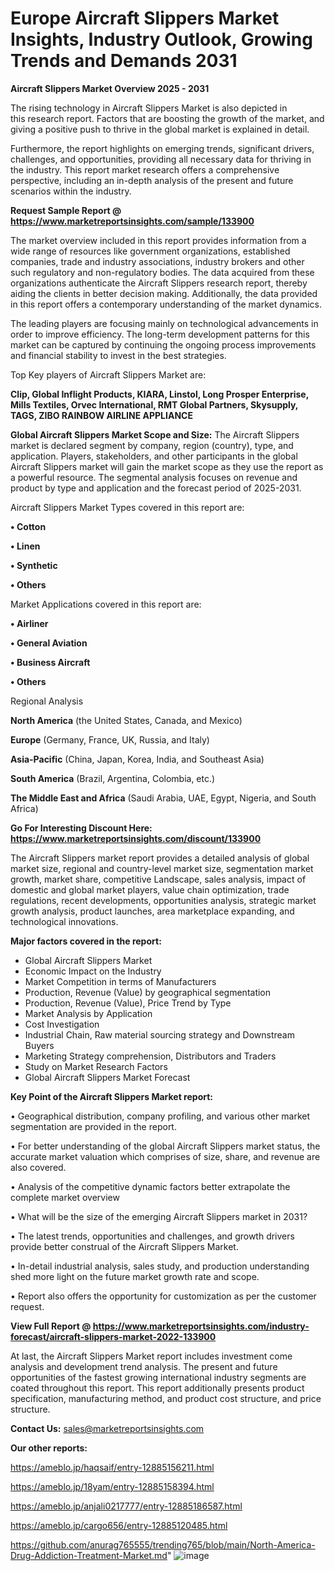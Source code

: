 # Europe Aircraft Slippers Market Insights, Industry Outlook, Growing Trends and Demands 2031

<Strong> Aircraft Slippers Market Overview 2025 - 2031</strong>

The rising technology in Aircraft Slippers Market is also depicted in this research report. Factors that are boosting the growth of the market, and giving a positive push to thrive in the global market is explained in detail.

Furthermore, the report highlights on emerging trends, significant drivers, challenges, and opportunities, providing all necessary data for thriving in the industry. This report market research offers a comprehensive perspective, including an in-depth analysis of the present and future scenarios within the industry.

<strong>Request Sample Report @ <a href=https://www.marketreportsinsights.com/sample/133900>https://www.marketreportsinsights.com/sample/133900</a></strong>

The market overview included in this report provides information from a wide range of resources like government organizations, established companies, trade and industry associations, industry brokers and other such regulatory and non-regulatory bodies. The data acquired from these organizations authenticate the Aircraft Slippers research report, thereby aiding the clients in better decision making. Additionally, the data provided in this report offers a contemporary understanding of the market dynamics.

The leading players are focusing mainly on technological advancements in order to improve efficiency. The long-term development patterns for this market can be captured by continuing the ongoing process improvements and financial stability to invest in the best strategies.

Top Key players of Aircraft Slippers Market are:

<strong>Clip, Global Inflight Products, KIARA, Linstol, Long Prosper Enterprise, Mills Textiles, Orvec International, RMT Global Partners, Skysupply, TAGS, ZIBO RAINBOW AIRLINE APPLIANCE</strong>

<strong><b>Global Aircraft Slippers Market Scope and Size:</b></strong>
The Aircraft Slippers market is declared segment by company, region (country), type, and application. Players, stakeholders, and other participants in the global Aircraft Slippers market will gain the market scope as they use the report as a powerful resource. The segmental analysis focuses on revenue and product by type and application and the forecast period of 2025-2031.

Aircraft Slippers Market Types covered in this report are:

<strong>• Cotton

• Linen

• Synthetic

• Others</strong>

Market Applications covered in this report are:

<strong>• Airliner

• General Aviation

• Business Aircraft

• Others</strong> 

Regional Analysis

<strong>North America</strong> (the United States, Canada, and Mexico)

<strong>Europe</strong> (Germany, France, UK, Russia, and Italy)

<strong>Asia-Pacific</strong> (China, Japan, Korea, India, and Southeast Asia)

<strong>South America</strong> (Brazil, Argentina, Colombia, etc.)

<strong>The Middle East and Africa</strong> (Saudi Arabia, UAE, Egypt, Nigeria, and South Africa)

<strong>Go For Interesting Discount Here: <a href=https://www.marketreportsinsights.com/discount/133900>https://www.marketreportsinsights.com/discount/133900</a></strong>

The Aircraft Slippers market report provides a detailed analysis of global market size, regional and country-level market size, segmentation market growth, market share, competitive Landscape, sales analysis, impact of domestic and global market players, value chain optimization, trade regulations, recent developments, opportunities analysis, strategic market growth analysis, product launches, area marketplace expanding, and technological innovations.

<strong><b>Major factors covered in the report:</b></strong>
<ul>
  <li>Global Aircraft Slippers Market </li>
  <li>Economic Impact on the Industry</li>
  <li>Market Competition in terms of Manufacturers</li>
  <li>Production, Revenue (Value) by geographical segmentation</li>
  <li>Production, Revenue (Value), Price Trend by Type</li>
  <li>Market Analysis by Application</li>
  <li>Cost Investigation</li>
  <li>Industrial Chain, Raw material sourcing strategy and Downstream Buyers</li>
  <li>Marketing Strategy comprehension, Distributors and Traders</li>
  <li>Study on Market Research Factors</li>
  <li>Global Aircraft Slippers Market Forecast</li>
</ul>

<strong><b>Key Point of the Aircraft Slippers Market report:</b></strong>

• Geographical distribution, company profiling, and various other market segmentation are provided in the report.

• For better understanding of the global Aircraft Slippers market status, the accurate market valuation which comprises of size, share, and revenue are also covered.

• Analysis of the competitive dynamic factors better extrapolate the complete market overview

• What will be the size of the emerging Aircraft Slippers market in 2031?

• The latest trends, opportunities and challenges, and growth drivers provide better construal of the Aircraft Slippers Market.

• In-detail industrial analysis, sales study, and production understanding shed more light on the future market growth rate and scope.

• Report also offers the opportunity for customization as per the customer request.

<strong><b>View Full Report @ <a href=https://www.marketreportsinsights.com/industry-forecast/aircraft-slippers-market-2022-133900>https://www.marketreportsinsights.com/industry-forecast/aircraft-slippers-market-2022-133900</a></b></strong>


At last, the Aircraft Slippers Market report includes investment come analysis and development trend analysis. The present and future opportunities of the fastest growing international industry segments are coated throughout this report. This report additionally presents product specification, manufacturing method, and product cost structure, and price structure.

<strong>Contact Us:</strong>
sales@marketreportsinsights.com

<strong>Our other reports:</strong>

<a href=https://ameblo.jp/haqsaif/entry-12885156211.html>https://ameblo.jp/haqsaif/entry-12885156211.html</a>

<a href=https://ameblo.jp/18yam/entry-12885158394.html>https://ameblo.jp/18yam/entry-12885158394.html</a>

<a href=https://ameblo.jp/anjali0217777/entry-12885186587.html>https://ameblo.jp/anjali0217777/entry-12885186587.html</a>

<a href=https://ameblo.jp/cargo656/entry-12885120485.html>https://ameblo.jp/cargo656/entry-12885120485.html</a>

<a href=https://github.com/anurag765555/trending765/blob/main/North-America-Drug-Addiction-Treatment-Market.md>https://github.com/anurag765555/trending765/blob/main/North-America-Drug-Addiction-Treatment-Market.md</a>"
![image](https://github.com/user-attachments/assets/d55486f3-3af8-4150-9eba-6c3e2432bade)
